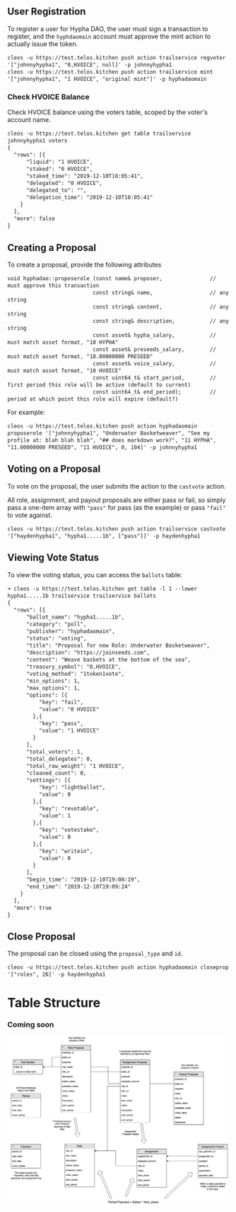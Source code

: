 

## User Registration

To register a user for Hypha DAO, the user must sign a transaction to register, and the ```hyphdaomain``` account must approve the mint action to actually issue the token.

```
cleos -u https://test.telos.kitchen push action trailservice regvoter '["johnnyhypha1", "0,HVOICE", null]' -p johnnyhypha1
cleos -u https://test.telos.kitchen push action trailservice mint '["johnnyhypha1", "1 HVOICE", "original mint"]' -p hyphadaomain
```

### Check HVOICE Balance
Check HVOICE balance using the voters table, scoped by the voter's account name.
```
cleos -u https://test.telos.kitchen get table trailservice johnnyhypha1 voters
{
  "rows": [{
      "liquid": "1 HVOICE",
      "staked": "0 HVOICE",
      "staked_time": "2019-12-10T18:05:41",
      "delegated": "0 HVOICE",
      "delegated_to": "",
      "delegation_time": "2019-12-10T18:05:41"
    }
  ],
  "more": false
}
```

## Creating a Proposal

To create a proposal, provide the following attributes
```
void hyphadao::proposerole (const name& proposer,               // must approve this transaction
                           const string& name,                  // any string
                           const string& content,               // any string
                           const string& description,           // any string
                           const asset& hypha_salary,           // must match asset format, "10 HYPHA"
                           const asset& preseeds_salary,        // must match asset format, "10.00000000 PRESEED"
                           const asset& voice_salary,           // must match asset format, "10 HVOICE"
                           const uint64_t& start_period,        // first period this role will be active (default to current)
                           const uint64_t& end_period);         // period at which point this role will expire (default?)
```

For example:      
```
cleos -u https://test.telos.kitchen push action hyphadaomain proposerole '["johnnyhypha1", "Underwater Basketweaver", "See my profile at: blah blah blah", "## does markdown work?", "11 HYPHA", "11.00000000 PRESEED", "11 HVOICE", 0, 104]' -p johnnyhypha1
```

## Voting on a Proposal

To vote on the proposal, the user submits the action to the ```castvote``` action.

All role, assignment, and payout proposals are either pass or fail, so simply pass a one-item array with ```"pass"``` for pass (as the example) or pass ```"fail"``` to vote against.

```
cleos -u https://test.telos.kitchen push action trailservice castvote '["haydenhypha1", "hypha1.....1b", ["pass"]]' -p haydenhypha1
```

## Viewing Vote Status

To view the voting status, you can access the ```ballots``` table:

```
➜ cleos -u https://test.telos.kitchen get table -l 1 --lower hypha1.....1b trailservice trailservice ballots
{
  "rows": [{
      "ballot_name": "hypha1.....1b",
      "category": "poll",
      "publisher": "hyphadaomain",
      "status": "voting",
      "title": "Proposal for new Role: Underwater Basketweaver",
      "description": "https://joinseeds.com",
      "content": "Weave baskets at the bottom of the sea",
      "treasury_symbol": "0,HVOICE",
      "voting_method": "1token1vote",
      "min_options": 1,
      "max_options": 1,
      "options": [{
          "key": "fail",
          "value": "0 HVOICE"
        },{
          "key": "pass",
          "value": "1 HVOICE"
        }
      ],
      "total_voters": 1,
      "total_delegates": 0,
      "total_raw_weight": "1 HVOICE",
      "cleaned_count": 0,
      "settings": [{
          "key": "lightballot",
          "value": 0
        },{
          "key": "revotable",
          "value": 1
        },{
          "key": "votestake",
          "value": 0
        },{
          "key": "writein",
          "value": 0
        }
      ],
      "begin_time": "2019-12-10T19:08:19",
      "end_time": "2019-12-10T19:09:24"
    }
  ],
  "more": true
}
```


## Close Proposal
The proposal can be closed using the ```proposal_type``` and ```id```.

```
cleos -u https://test.telos.kitchen push action hyphadaomain closeprop '["roles", 26]' -p haydenhypha1
```

# Table Structure
### Coming soon
![Contract Table Structure](img/tables.png)
